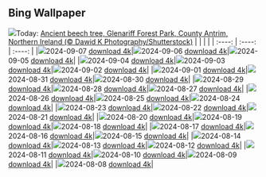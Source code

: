 ## Bing Wallpaper
![](./wallpaper/2024-09-07.jpg)Today: [Ancient beech tree, Glenariff Forest Park, County Antrim, Northern Ireland (© Dawid K Photography/Shutterstock)](./wallpaper/2024-09-07.jpg)
|      |      |      |
| :----: | :----: | :----: |
|![](./wallpaper/2024-09-07_sm.jpg)2024-09-07 [download 4k](./wallpaper/2024-09-07.jpg)|![](./wallpaper/2024-09-06_sm.jpg)2024-09-06 [download 4k](./wallpaper/2024-09-06.jpg)|![](./wallpaper/2024-09-05_sm.jpg)2024-09-05 [download 4k](./wallpaper/2024-09-05.jpg)|
|![](./wallpaper/2024-09-04_sm.jpg)2024-09-04 [download 4k](./wallpaper/2024-09-04.jpg)|![](./wallpaper/2024-09-03_sm.jpg)2024-09-03 [download 4k](./wallpaper/2024-09-03.jpg)|![](./wallpaper/2024-09-02_sm.jpg)2024-09-02 [download 4k](./wallpaper/2024-09-02.jpg)|
|![](./wallpaper/2024-09-01_sm.jpg)2024-09-01 [download 4k](./wallpaper/2024-09-01.jpg)|![](./wallpaper/2024-08-31_sm.jpg)2024-08-31 [download 4k](./wallpaper/2024-08-31.jpg)|![](./wallpaper/2024-08-30_sm.jpg)2024-08-30 [download 4k](./wallpaper/2024-08-30.jpg)|
|![](./wallpaper/2024-08-29_sm.jpg)2024-08-29 [download 4k](./wallpaper/2024-08-29.jpg)|![](./wallpaper/2024-08-28_sm.jpg)2024-08-28 [download 4k](./wallpaper/2024-08-28.jpg)|![](./wallpaper/2024-08-27_sm.jpg)2024-08-27 [download 4k](./wallpaper/2024-08-27.jpg)|
|![](./wallpaper/2024-08-26_sm.jpg)2024-08-26 [download 4k](./wallpaper/2024-08-26.jpg)|![](./wallpaper/2024-08-25_sm.jpg)2024-08-25 [download 4k](./wallpaper/2024-08-25.jpg)|![](./wallpaper/2024-08-24_sm.jpg)2024-08-24 [download 4k](./wallpaper/2024-08-24.jpg)|
|![](./wallpaper/2024-08-23_sm.jpg)2024-08-23 [download 4k](./wallpaper/2024-08-23.jpg)|![](./wallpaper/2024-08-22_sm.jpg)2024-08-22 [download 4k](./wallpaper/2024-08-22.jpg)|![](./wallpaper/2024-08-21_sm.jpg)2024-08-21 [download 4k](./wallpaper/2024-08-21.jpg)|
|![](./wallpaper/2024-08-20_sm.jpg)2024-08-20 [download 4k](./wallpaper/2024-08-20.jpg)|![](./wallpaper/2024-08-19_sm.jpg)2024-08-19 [download 4k](./wallpaper/2024-08-19.jpg)|![](./wallpaper/2024-08-18_sm.jpg)2024-08-18 [download 4k](./wallpaper/2024-08-18.jpg)|
|![](./wallpaper/2024-08-17_sm.jpg)2024-08-17 [download 4k](./wallpaper/2024-08-17.jpg)|![](./wallpaper/2024-08-16_sm.jpg)2024-08-16 [download 4k](./wallpaper/2024-08-16.jpg)|![](./wallpaper/2024-08-15_sm.jpg)2024-08-15 [download 4k](./wallpaper/2024-08-15.jpg)|
|![](./wallpaper/2024-08-14_sm.jpg)2024-08-14 [download 4k](./wallpaper/2024-08-14.jpg)|![](./wallpaper/2024-08-13_sm.jpg)2024-08-13 [download 4k](./wallpaper/2024-08-13.jpg)|![](./wallpaper/2024-08-12_sm.jpg)2024-08-12 [download 4k](./wallpaper/2024-08-12.jpg)|
|![](./wallpaper/2024-08-11_sm.jpg)2024-08-11 [download 4k](./wallpaper/2024-08-11.jpg)|![](./wallpaper/2024-08-10_sm.jpg)2024-08-10 [download 4k](./wallpaper/2024-08-10.jpg)|![](./wallpaper/2024-08-09_sm.jpg)2024-08-09 [download 4k](./wallpaper/2024-08-09.jpg)|
|![](./wallpaper/2024-08-08_sm.jpg)2024-08-08 [download 4k](./wallpaper/2024-08-08.jpg)|